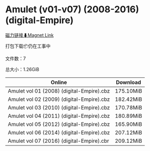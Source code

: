 # Amulet (v01-v07) (2008-2016) (digital-Empire)

[磁力链接⬇Magnet Link](magnet:?xt=urn:btih:a9339710684514437ea1cc1cbedeec3049622844&dn=Amulet%20%28v01-v07%29%20%282008-2016%29%20%28digital-Empire%29)

打包下载📦仍在工事中

文件数：7

总大小：1.26GiB

Online | Download
--- | ---
Amulet vol 01 (2008) (digital-Empire).cbz | 175.10MiB
Amulet vol 02 (2009) (digital-Empire).cbz | 182.42MiB
Amulet vol 03 (2010) (digital-Empire).cbz | 170.78MiB
Amulet vol 04 (2011) (digital-Empire).cbz | 180.89MiB
Amulet vol 05 (2012) (digital-Empire).cbz | 165.90MiB
Amulet vol 06 (2014) (digital-Empire).cbz | 207.12MiB
Amulet vol 07 (2016) (digital-Empire).cbr | 209.12MiB